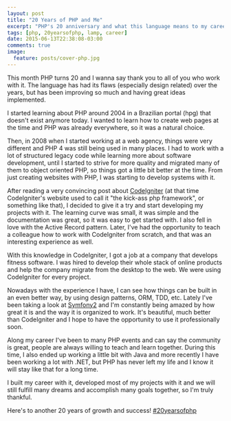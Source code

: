 ```yaml
---
layout: post
title: "20 Years of PHP and Me"
excerpt: "PHP's 20 anniversary and what this language means to my career"
tags: [php, 20yearsofphp, lamp, career]
date: 2015-06-13T22:38:08-03:00
comments: true
image:
  feature: posts/cover-php.jpg
---
```


This month PHP turns 20 and I wanna say thank you to all of you who work with it. The language has had its flaws (especially design related) over the years, but has been improving so much and having great ideas implemented.

I started learning about PHP around 2004 in a Brazilian portal (hpg) that doesn't exist anymore today. I wanted to learn how to create web pages at the time and PHP was already everywhere, so it was a natural choice.

Then, in 2008 when I started working at a web agency, things were very different and PHP 4 was still being used in many places. I had to work with a lot of structured legacy code while learning more about software development, until I started to strive for more quality and migrated many of them to object oriented PHP, so things got a little bit better at the time. From just creating websites with PHP, I was starting to develop systems with it.

After reading a very convincing post about [CodeIgniter](http://codeigniter.com) (at that time CodeIgniter's website used to call it "the kick-ass php framework", or something like that), I decided to give it a try and start developing my projects with it. The learning curve was small, it was simple and the documentation was great, so it was easy to get started with. I also fell in love with the Active Record pattern. Later, I've had the opportunity to teach a colleague how to work with CodeIgniter from scratch, and that was an interesting experience as well.

With this knowledge in CodeIgniter, I got a job at a company that develops fitness software. I was hired to develop their whole stack of online products and help the company migrate from the desktop to the web. We were using CodeIgniter for every project.

Nowadays with the experience I have, I can see how things can be built in an even better way, by using design patterns, ORM, TDD, etc. Lately I've been taking a look at [Symfony2](http://symfony.com) and I'm constantly being amazed by how great it is and the way it is organized to work. It's beautiful, much better than CodeIgniter and I hope to have the opportunity to use it professionally soon.

Along my career I've been to many PHP events and can say the community is great, people are always willing to teach and learn together. During this time, I also ended up working a little bit with Java and more recently I have been working a lot with .NET, but PHP has never left my life and I know it will stay like that for a long time. 

I built my career with it, developed most of my projects with it and we will still fulfill many dreams and accomplish many goals together, so I'm truly thankful.

Here's to another 20 years of growth and success! [#20yearsofphp](https://twitter.com/search?q=20yearsofphp)
